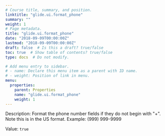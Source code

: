 ```yaml
---
# Course title, summary, and position.
linktitle: "glide.ui.format_phone"
summary: ""
weight: 1
# Page metadata.
title: "glide.ui.format_phone"
date: "2018-09-09T00:00:00Z"
lastmod: "2018-09-09T00:00:00Z"
draft: false  # Is this a draft? true/false
toc: true  # Show table of contents? true/false
type: docs  # Do not modify.

# Add menu entry to sidebar.
# - name: Declare this menu item as a parent with ID name.
# - weight: Position of link in menu.
menu:
  properties:
    parent: Properties
    name: "glide.ui.format_phone"
    weight: 1
---
```


Description: Format the phone number fields if they do not begin with "+".  Note this is in the US format.  Example: (999) 999-9999


Value: `true`